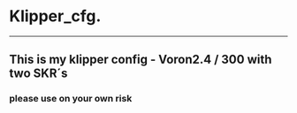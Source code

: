 # Klipper_cfg.
-------------------------------------------------------------------
## This is my klipper config - Voron2.4 / 300 with two SKR´s
### please use on your own risk 